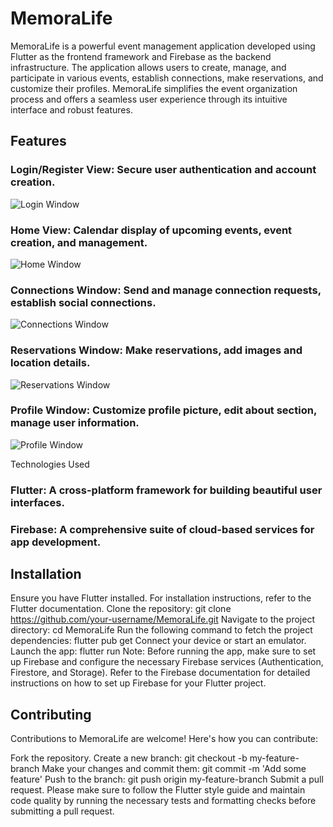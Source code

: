 # MemoraLife
MemoraLife is a powerful event management application developed using Flutter as the frontend framework and Firebase as the backend infrastructure. The application allows users to create, manage, and participate in various events, establish connections, make reservations, and customize their profiles. MemoraLife simplifies the event organization process and offers a seamless user experience through its intuitive interface and robust features.

## Features
### Login/Register View: Secure user authentication and account creation.
![Login Window](https://github.com/GoldenDovah/memora_life/assets/19519174/f62343a9-9bc6-40cd-9566-a8c19a60c206)
### Home View: Calendar display of upcoming events, event creation, and management.
![Home Window](https://github.com/GoldenDovah/memora_life/assets/19519174/0b2711a4-0f82-493e-9762-c4b4ef6e98fd)
### Connections Window: Send and manage connection requests, establish social connections.
![Connections Window](https://github.com/GoldenDovah/memora_life/assets/19519174/bff5b63b-3d39-4730-a64f-b41a356d649d)
### Reservations Window: Make reservations, add images and location details.
![Reservations Window](https://github.com/GoldenDovah/memora_life/assets/19519174/c21fcfb5-c335-40c9-a0dc-17a7a0add70c)
### Profile Window: Customize profile picture, edit about section, manage user information.
![Profile Window](https://github.com/GoldenDovah/memora_life/assets/19519174/67b599a3-5d61-40c5-9948-d3812728d5d7)

Technologies Used
### Flutter: A cross-platform framework for building beautiful user interfaces.
### Firebase: A comprehensive suite of cloud-based services for app development.

## Installation
Ensure you have Flutter installed. For installation instructions, refer to the Flutter documentation.
Clone the repository: git clone https://github.com/your-username/MemoraLife.git
Navigate to the project directory: cd MemoraLife
Run the following command to fetch the project dependencies: flutter pub get
Connect your device or start an emulator.
Launch the app: flutter run
Note: Before running the app, make sure to set up Firebase and configure the necessary Firebase services (Authentication, Firestore, and Storage). Refer to the Firebase documentation for detailed instructions on how to set up Firebase for your Flutter project.

## Contributing
Contributions to MemoraLife are welcome! Here's how you can contribute:

Fork the repository.
Create a new branch: git checkout -b my-feature-branch
Make your changes and commit them: git commit -m 'Add some feature'
Push to the branch: git push origin my-feature-branch
Submit a pull request.
Please make sure to follow the Flutter style guide and maintain code quality by running the necessary tests and formatting checks before submitting a pull request.
